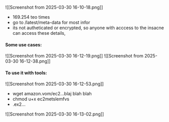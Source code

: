 ![[Screenshot from 2025-03-30 16-10-18.png]]
- 169.254 teo times
- go to /latest/meta-data for most infor
- its not autheticated or encrypted, so anyone with acccess to the insacne can access these details,

#### Some use cases:
![[Screenshot from 2025-03-30 16-12-19.png]]
![[Screenshot from 2025-03-30 16-12-38.png]]


#### To use it with tools:
![[Screenshot from 2025-03-30 16-12-53.png]]
- wget amazon.vom/ec2...blaj blah blah
- chmod u+x ec2metslemfvs
- .ex2... 

![[Screenshot from 2025-03-30 16-13-02.png]]


